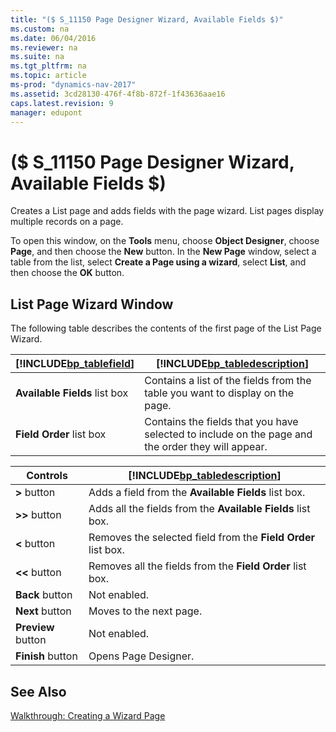 ```yaml
---
title: "($ S_11150 Page Designer Wizard, Available Fields $)"
ms.custom: na
ms.date: 06/04/2016
ms.reviewer: na
ms.suite: na
ms.tgt_pltfrm: na
ms.topic: article
ms-prod: "dynamics-nav-2017"
ms.assetid: 3cd28130-476f-4f8b-872f-1f43636aae16
caps.latest.revision: 9
manager: edupont
---
```

# ($ S_11150 Page Designer Wizard, Available Fields $)
Creates a List page and adds fields with the page wizard. List pages display multiple records on a page.  
  
 To open this window, on the **Tools** menu, choose **Object Designer**, choose **Page**, and then choose the **New** button. In the  **New Page** window, select a table from the list, select **Create a Page using a wizard**, select **List**, and then choose the **OK** button.  
  
## List Page Wizard Window  
 The following table describes the contents of the first page of the List Page Wizard.  
  
|[!INCLUDE[bp_tablefield](includes/bp_tablefield_md.md)]|[!INCLUDE[bp_tabledescription](includes/bp_tabledescription_md.md)]|  
|---------------------------------|---------------------------------------|  
|**Available Fields** list box|Contains a list of the fields from the table you want to display on the page.|  
|**Field Order** list box|Contains the fields that you have selected to include on the page and the order they will appear.|  
  
|Controls|[!INCLUDE[bp_tabledescription](includes/bp_tabledescription_md.md)]|  
|--------------|---------------------------------------|  
|**\>** button|Adds a field from the **Available Fields** list box.|  
|**\>\>** button|Adds all the fields from the **Available Fields** list box.|  
|**\<** button|Removes the selected field from the **Field Order** list box.|  
|**\<\<** button|Removes all the fields from the **Field Order** list box.|  
|**Back** button|Not enabled.|  
|**Next** button|Moves to the next page.|  
|**Preview** button|Not enabled.|  
|**Finish** button|Opens Page Designer.|  
  
## See Also  
 [Walkthrough: Creating a Wizard Page](../Topic/Walkthrough:%20Creating%20a%20Wizard%20Page.md)